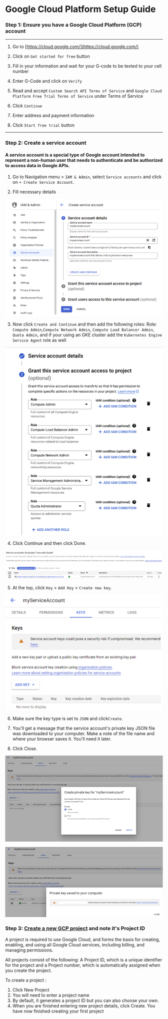 # Google Cloud Platform Setup Guide

### Step 1: Ensure you have a Google Cloud Platform (GCP) account

---

1. Go to [https://cloud.google.com/](https://cloud.google.com/)
2. Click on `Get started for free` button

3. Fill in your information and wait for your G-code to be texted to your cell
   number
4. Enter G-Code and click on `Verify`
5. Read and accept `Custom Search API Terms of Service` and
   `Google Cloud Platform Free Trial Terms of Service` under Terms of Service
6. Click `Continue`
7. Enter address and payment information
8. Click `Start free trial` button

---

### Step 2: Create a service account

#### A service account is a special type of Google account intended to represent a non-human user that needs to authenticate and be authorized to access data in Google APIs.

1. Go to Navigation menu > `IAM & Admin`, select `Service accounts` and click on
   `+ Create Service Account`.

2. Fill necessary details

![create service account](/docs/cloud-setup-guide/gcp/img/create-service-account-details.png)

3. Now click `Create and Continue` and then add the following roles: Role:
   `Compute Admin`,`Compute Network Admin`, `Compute Load Balancer Admin`,
   `Quota Admin`, and if your using an GKE cluster add the
   `Kubernetes Engine Service Agent` role as well

![service account access](/docs/cloud-setup-guide/gcp/img/service-account-access.png)

4. Click Continue and then click Done.

![create service account](/docs/cloud-setup-guide/gcp/img/create-service-account.png)

5. At the top, click `Key` > `Add Key` > `Create new key`.

![create service account keys](/docs/cloud-setup-guide/gcp/img/create-service-account-keys.png)

6. Make sure the key type is set to `JSON` and click`Create`.

7. You'll get a message that the service account's private key JSON file was
   downloaded to your computer. Make a note of the file name and where your
   browser saves it. You'll need it later.

8. Click Close.

![create service account keys json](/docs/cloud-setup-guide/gcp/img/create-service-account-keys-json.png)

![save service account keys json](/docs/cloud-setup-guide/gcp/img/save-json-service-account-details.png)

### Step 3: [Create a new GCP project](https://console.cloud.google.com/projectcreate) and note it's Project ID

A project is required to use Google Cloud, and forms the basis for creating,
enabling, and using all Google Cloud services, including billing, and managing
permissions.

All projects consist of the following: A Project ID, which is a unique
identifier for the project and a Project number, which is automatically assigned
when you create the project.

To create a project :

1. Click New Project
2. You will need to enter a project name
3. By default, it generates a project ID but you can also choose your own.
4. When you are finished entering new project details, click Create. You have
   now finished creating your first project

